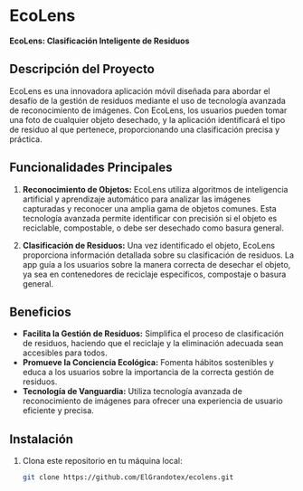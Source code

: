# EcoLens

**EcoLens: Clasificación Inteligente de Residuos**

## Descripción del Proyecto

EcoLens es una innovadora aplicación móvil diseñada para abordar el desafío de la gestión de residuos mediante el uso de tecnología avanzada de reconocimiento de imágenes. Con EcoLens, los usuarios pueden tomar una foto de cualquier objeto desechado, y la aplicación identificará el tipo de residuo al que pertenece, proporcionando una clasificación precisa y práctica.

## Funcionalidades Principales

1. **Reconocimiento de Objetos:**
   EcoLens utiliza algoritmos de inteligencia artificial y aprendizaje automático para analizar las imágenes capturadas y reconocer una amplia gama de objetos comunes. Esta tecnología avanzada permite identificar con precisión si el objeto es reciclable, compostable, o debe ser desechado como basura general.

2. **Clasificación de Residuos:**
   Una vez identificado el objeto, EcoLens proporciona información detallada sobre su clasificación de residuos. La app guía a los usuarios sobre la manera correcta de desechar el objeto, ya sea en contenedores de reciclaje específicos, compostaje o basura general.

## Beneficios

- **Facilita la Gestión de Residuos:** Simplifica el proceso de clasificación de residuos, haciendo que el reciclaje y la eliminación adecuada sean accesibles para todos.
- **Promueve la Conciencia Ecológica:** Fomenta hábitos sostenibles y educa a los usuarios sobre la importancia de la correcta gestión de residuos.
- **Tecnología de Vanguardia:** Utiliza tecnología avanzada de reconocimiento de imágenes para ofrecer una experiencia de usuario eficiente y precisa.

## Instalación

1. Clona este repositorio en tu máquina local:
   ```bash
   git clone https://github.com/ElGrandotex/ecolens.git
